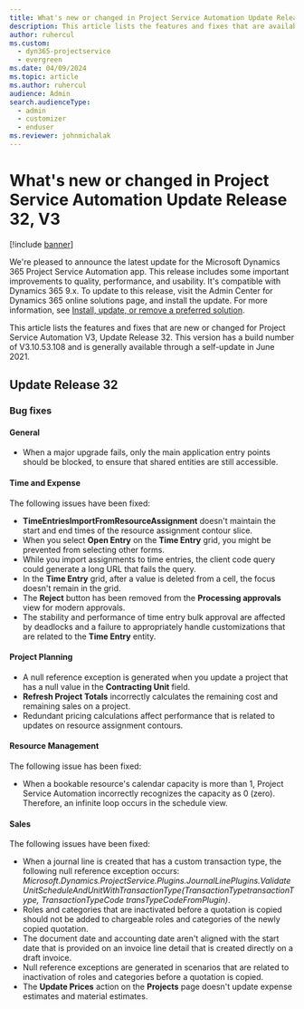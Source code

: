 ```yaml
---
title: What's new or changed in Project Service Automation Update Release 32, V3
description: This article lists the features and fixes that are available in Project Service Automation Update Release 32, V3.
author: ruhercul
ms.custom: 
  - dyn365-projectservice
  - evergreen
ms.date: 04/09/2024
ms.topic: article
ms.author: ruhercul
audience: Admin
search.audienceType: 
  - admin
  - customizer
  - enduser
ms.reviewer: johnmichalak
---
```



# What's new or changed in Project Service Automation Update Release 32, V3

[!include [banner](../includes/psa-now-project-operations.md)]

We're pleased to announce the latest update for the Microsoft Dynamics 365 Project Service Automation app. This release includes some important improvements to quality, performance, and usability. It's compatible with Dynamics 365 9.x. To update to this release, visit the Admin Center for Dynamics 365 online solutions page, and install the update. For more information, see [Install, update, or remove a preferred solution](/power-platform/admin/install-remove-preferred-solution).

This article lists the features and fixes that are new or changed for Project Service Automation V3, Update Release 32. This version has a build number of V3.10.53.108 and is generally available through a self-update in June 2021.

## Update Release 32

### Bug fixes

#### General

- When a major upgrade fails, only the main application entry points should be blocked, to ensure that shared entities are still accessible.

#### Time and Expense

The following issues have been fixed:

- **TimeEntriesImportFromResourceAssignment** doesn't maintain the start and end times of the resource assignment contour slice.
- When you select **Open Entry** on the **Time Entry** grid, you might be prevented from selecting other forms.
- While you import assignments to time entries, the client code query could generate a long URL that fails the query.
- In the **Time Entry** grid, after a value is deleted from a cell, the focus doesn't remain in the grid.
- The **Reject** button has been removed from the **Processing approvals** view for modern approvals.
- The stability and performance of time entry bulk approval are affected by deadlocks and a failure to appropriately handle customizations that are related to the **Time Entry** entity.

#### Project Planning

- A null reference exception is generated when you update a project that has a null value in the **Contracting Unit** field.
- **Refresh Project Totals** incorrectly calculates the remaining cost and remaining sales on a project.
- Redundant pricing calculations affect performance that is related to updates on resource assignment contours.

#### Resource Management

The following issue has been fixed:

- When a bookable resource's calendar capacity is more than 1, Project Service Automation incorrectly recognizes the capacity as 0 (zero). Therefore, an infinite loop occurs in the schedule view.

#### Sales

The following issues have been fixed:

- When a journal line is created that has a custom transaction type, the following null reference exception occurs: *Microsoft.Dynamics.ProjectService.Plugins.JournalLinePlugins.ValidateUnitScheduleAndUnitWithTransactionType(TransactionTypetransactionType, TransactionTypeCode transTypeCodeFromPlugin)*.
- Roles and categories that are inactivated before a quotation is copied should not be added to chargeable roles and categories of the newly copied quotation.
- The document date and accounting date aren't aligned with the start date that is provided on an invoice line detail that is created directly on a draft invoice.
- Null reference exceptions are generated in scenarios that are related to inactivation of roles and categories before a quotation is copied.
- The **Update Prices** action on the **Projects** page doesn't update expense estimates and material estimates.
